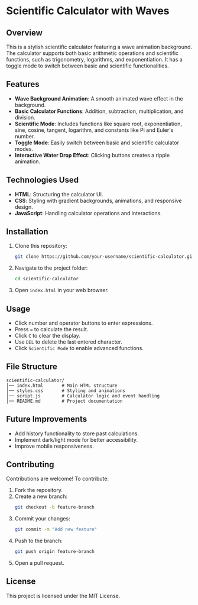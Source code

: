 # Scientific Calculator with Waves

## Overview
This is a stylish scientific calculator featuring a wave animation background. The calculator supports both basic arithmetic operations and scientific functions, such as trigonometry, logarithms, and exponentiation. It has a toggle mode to switch between basic and scientific functionalities.

## Features
- **Wave Background Animation**: A smooth animated wave effect in the background.
- **Basic Calculator Functions**: Addition, subtraction, multiplication, and division.
- **Scientific Mode**: Includes functions like square root, exponentiation, sine, cosine, tangent, logarithm, and constants like Pi and Euler's number.
- **Toggle Mode**: Easily switch between basic and scientific calculator modes.
- **Interactive Water Drop Effect**: Clicking buttons creates a ripple animation.

## Technologies Used
- **HTML**: Structuring the calculator UI.
- **CSS**: Styling with gradient backgrounds, animations, and responsive design.
- **JavaScript**: Handling calculator operations and interactions.

## Installation
1. Clone this repository:
   ```bash
   git clone https://github.com/your-username/scientific-calculator.git
   ```
2. Navigate to the project folder:
   ```bash
   cd scientific-calculator
   ```
3. Open `index.html` in your web browser.

## Usage
- Click number and operator buttons to enter expressions.
- Press `=` to calculate the result.
- Click `C` to clear the display.
- Use `DEL` to delete the last entered character.
- Click `Scientific Mode` to enable advanced functions.

## File Structure
```
scientific-calculator/
│── index.html       # Main HTML structure
│── styles.css       # Styling and animations
│── script.js        # Calculator logic and event handling
│── README.md        # Project documentation
```

## Future Improvements
- Add history functionality to store past calculations.
- Implement dark/light mode for better accessibility.
- Improve mobile responsiveness.

## Contributing
Contributions are welcome! To contribute:
1. Fork the repository.
2. Create a new branch:
   ```bash
   git checkout -b feature-branch
   ```
3. Commit your changes:
   ```bash
   git commit -m "Add new feature"
   ```
4. Push to the branch:
   ```bash
   git push origin feature-branch
   ```
5. Open a pull request.

## License
This project is licensed under the MIT License.


